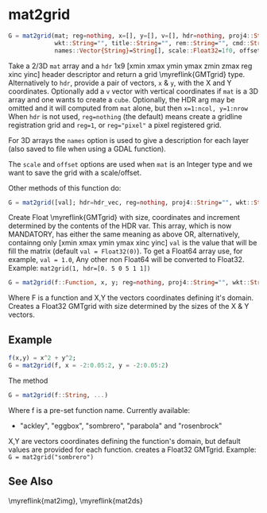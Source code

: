# mat2grid

```julia
G = mat2grid(mat; reg=nothing, x=[], y=[], v=[], hdr=nothing, proj4::String="",
             wkt::String="", title::String="", rem::String="", cmd::String="",
             names::Vector{String}=String[], scale::Float32=1f0, offset::Float32=0f0)
```

Take a 2/3D `mat` array and a `hdr` 1x9 [xmin xmax ymin ymax zmin zmax reg xinc yinc] header descriptor and 
return a grid \myreflink{GMTgrid} type. Alternatively to `hdr`, provide a pair of vectors, `x` & `y`, with the
X and Y coordinates. Optionally add a `v` vector with vertical coordinates if `mat` is a 3D array and one
wants to create a ``cube``. Optionally, the HDR arg may be omitted and it will computed from `mat` alone,
but then ``x=1:ncol, y=1:nrow`` When `hdr` is not used, `reg=nothing` (the default) means create a gridline
registration grid and `reg=1`, or `reg="pixel"` a pixel registered grid.

For 3D arrays the `names` option is used to give a description for each layer (also saved to file when using a GDAL function).

The `scale` and `offset` options are used when `mat` is an Integer type and we want to save the grid with a scale/offset.  

Other methods of this function do:

```julia
G = mat2grid([val]; hdr=hdr_vec, reg=nothing, proj4::String="", wkt::String="", title::String="", rem::String="")
```

Create Float \myreflink{GMTgrid} with size, coordinates and increment determined by the contents of the HDR var. This
array, which is now MANDATORY, has either the same meaning as above OR, alternatively, containng only
[xmin xmax ymin ymax xinc yinc]
`val` is the value that will be fill the matrix (default `val = Float32(0)`). To get a Float64 array use, for
example, `val = 1.0`, Any other non Float64 will be converted to Float32. Example: ``mat2grid(1, hdr=[0. 5 0 5 1 1])``

```julia
G = mat2grid(f::Function, x, y; reg=nothing, proj4::String="", wkt::String="", epsg::Int=0, title::String="", rem::String="")
```

Where F is a function and X,Y the vectors coordinates defining it's domain. Creates a Float32 GMTgrid with
size determined by the sizes of the X & Y vectors.

Example
-------

```julia
f(x,y) = x^2 + y^2;
G = mat2grid(f, x = -2:0.05:2, y = -2:0.05:2)
```

The method

```julia
G = mat2grid(f::String, ...)
```

Where f is a pre-set function name. Currently available:
   - "ackley", "eggbox", "sombrero", "parabola" and "rosenbrock"

X,Y are vectors coordinates defining the function's domain, but default values are provided for each function.
creates a Float32 GMTgrid. Example: ``G = mat2grid("sombrero")``


See Also
--------

\myreflink{mat2img}, \myreflink{mat2ds}
